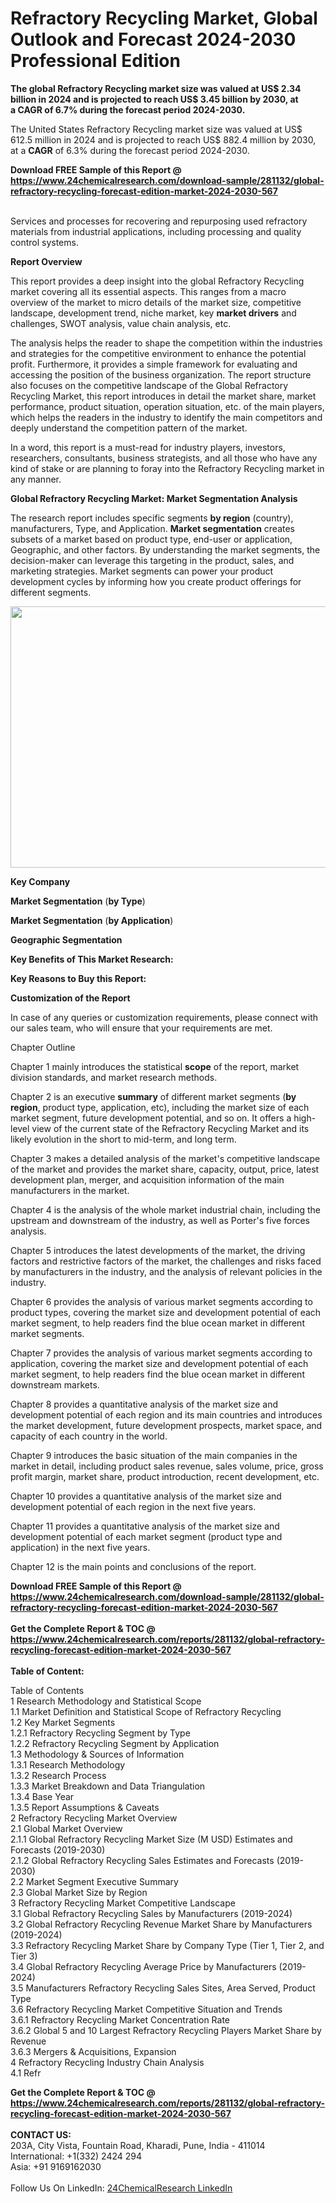 <h1>Refractory Recycling Market, Global Outlook and Forecast 2024-2030 Professional Edition</h1><p><strong>The global Refractory Recycling market size was valued at US$ 2.34 billion in 2024 and is projected to reach US$ 3.45 billion by 2030, at a CAGR of 6.7% during the forecast period 2024-2030.</strong></p><p>
</p><p>The United States Refractory Recycling market size was valued at US$ 612.5 million in 2024 and is projected to reach US$ 882.4 million by 2030, at a <strong>CAGR</strong> of 6.3% during the forecast period 2024-2030.</p><div><b>Download FREE Sample of this Report @ 
            <a href="https://www.24chemicalresearch.com/download-sample/281132/global-refractory-recycling-forecast-edition-market-2024-2030-567">
            https://www.24chemicalresearch.com/download-sample/281132/global-refractory-recycling-forecast-edition-market-2024-2030-567</a></b></div><br><p>
</p><p>Services and processes for recovering and repurposing used refractory materials from industrial applications, including processing and quality control systems.</p><p>
</p><p><strong>Report Overview</strong></p><p>
</p><p>This report provides a deep insight into the global Refractory Recycling market covering all its essential aspects. This ranges from a macro overview of the market to micro details of the market size, competitive landscape, development trend, niche market, key <strong>market drivers</strong> and challenges, SWOT analysis, value chain analysis, etc.</p><p>
</p><p></p><p>
</p><p>The analysis helps the reader to shape the competition within the industries and strategies for the competitive environment to enhance the potential profit. Furthermore, it provides a simple framework for evaluating and accessing the position of the business organization. The report structure also focuses on the competitive landscape of the Global Refractory Recycling Market, this report introduces in detail the market share, market performance, product situation, operation situation, etc. of the main players, which helps the readers in the industry to identify the main competitors and deeply understand the competition pattern of the market.</p><p>
</p><p>In a word, this report is a must-read for industry players, investors, researchers, consultants, business strategists, and all those who have any kind of stake or are planning to foray into the Refractory Recycling market in any manner.</p><p>
</p><p><strong>Global Refractory Recycling Market: Market Segmentation Analysis</strong></p><p>
</p><p>The research report includes specific segments <strong>by region</strong> (country), manufacturers, Type, and Application. <strong>Market segmentation</strong> creates subsets of a market based on product type, end-user or application, Geographic, and other factors. By understanding the market segments, the decision-maker can leverage this targeting in the product, sales, and marketing strategies. Market segments can power your product development cycles by informing how you create product offerings for different segments.</p><p>
</p><p><img alt="" src="https://24chemicalresearch.com/assets/report-images/RefractoryRecyclingMarket.png" style="height:418px; width:731px"></p><p>
</p><p><strong>Key Company</strong></p><p>
</p><p>
</p><p><strong>Market Segmentation</strong> (<strong>by Type</strong>)</p><p>
</p><p>
</p><p><strong>Market Segmentation</strong> (<strong>by Application</strong>)</p><p>
</p><p>
</p><p><strong>Geographic Segmentation</strong></p><p>
</p><p>
</p><p><strong>Key Benefits of This Market Research:</strong></p><p>
</p><p>
</p><p><strong>Key Reasons to Buy this Report:</strong></p><p>
</p><p>
</p><p><strong>Customization of the Report</strong></p><p>
</p><p>In case of any queries or customization requirements, please connect with our sales team, who will ensure that your requirements are met.</p><p>
</p><p>Chapter Outline</p><p>
</p><p>Chapter 1 mainly introduces the statistical <strong>scope</strong> of the report, market division standards, and market research methods.</p><p>
</p><p>Chapter 2 is an executive <strong>summary</strong> of different market segments (<strong>by region</strong>, product type, application, etc), including the market size of each market segment, future development potential, and so on. It offers a high-level view of the current state of the Refractory Recycling Market and its likely evolution in the short to mid-term, and long term.</p><p>
</p><p>Chapter 3 makes a detailed analysis of the market's competitive landscape of the market and provides the market share, capacity, output, price, latest development plan, merger, and acquisition information of the main manufacturers in the market.</p><p>
</p><p>Chapter 4 is the analysis of the whole market industrial chain, including the upstream and downstream of the industry, as well as Porter's five forces analysis.</p><p>
</p><p>Chapter 5 introduces the latest developments of the market, the driving factors and restrictive factors of the market, the challenges and risks faced by manufacturers in the industry, and the analysis of relevant policies in the industry.</p><p>
</p><p>Chapter 6 provides the analysis of various market segments according to product types, covering the market size and development potential of each market segment, to help readers find the blue ocean market in different market segments.</p><p>
</p><p>Chapter 7 provides the analysis of various market segments according to application, covering the market size and development potential of each market segment, to help readers find the blue ocean market in different downstream markets.</p><p>
</p><p>Chapter 8 provides a quantitative analysis of the market size and development potential of each region and its main countries and introduces the market development, future development prospects, market space, and capacity of each country in the world.</p><p>
</p><p>Chapter 9 introduces the basic situation of the main companies in the market in detail, including product sales revenue, sales volume, price, gross profit margin, market share, product introduction, recent development, etc.</p><p>
</p><p>Chapter 10 provides a quantitative analysis of the market size and development potential of each region in the next five years.</p><p>
</p><p>Chapter 11 provides a quantitative analysis of the market size and development potential of each market segment (product type and application) in the next five years.</p><p>
</p><p>Chapter 12 is the main points and conclusions of the report.</p><div><b>Download FREE Sample of this Report @ 
            <a href="https://www.24chemicalresearch.com/download-sample/281132/global-refractory-recycling-forecast-edition-market-2024-2030-567">
            https://www.24chemicalresearch.com/download-sample/281132/global-refractory-recycling-forecast-edition-market-2024-2030-567</a></b></div><br><div><b>Get the Complete Report & TOC @ 
            <a href="https://www.24chemicalresearch.com/reports/281132/global-refractory-recycling-forecast-edition-market-2024-2030-567">
            https://www.24chemicalresearch.com/reports/281132/global-refractory-recycling-forecast-edition-market-2024-2030-567</a></b></div><br>
            <b>Table of Content:</b><p>Table of Contents<br />
 1 Research Methodology and Statistical Scope<br />
 1.1 Market Definition and Statistical Scope of Refractory Recycling<br />
 1.2 Key Market Segments<br />
 1.2.1 Refractory Recycling Segment by Type<br />
 1.2.2 Refractory Recycling Segment by Application<br />
 1.3 Methodology & Sources of Information<br />
 1.3.1 Research Methodology<br />
 1.3.2 Research Process<br />
 1.3.3 Market Breakdown and Data Triangulation<br />
 1.3.4 Base Year<br />
 1.3.5 Report Assumptions & Caveats<br />
 2 Refractory Recycling Market Overview<br />
 2.1 Global Market Overview<br />
 2.1.1 Global Refractory Recycling Market Size (M USD) Estimates and Forecasts (2019-2030)<br />
 2.1.2 Global Refractory Recycling Sales Estimates and Forecasts (2019-2030)<br />
 2.2 Market Segment Executive Summary<br />
 2.3 Global Market Size by Region<br />
 3 Refractory Recycling Market Competitive Landscape<br />
 3.1 Global Refractory Recycling Sales by Manufacturers (2019-2024)<br />
 3.2 Global Refractory Recycling Revenue Market Share by Manufacturers (2019-2024)<br />
 3.3 Refractory Recycling Market Share by Company Type (Tier 1, Tier 2, and Tier 3)<br />
 3.4 Global Refractory Recycling Average Price by Manufacturers (2019-2024)<br />
 3.5 Manufacturers Refractory Recycling Sales Sites, Area Served, Product Type<br />
 3.6 Refractory Recycling Market Competitive Situation and Trends<br />
 3.6.1 Refractory Recycling Market Concentration Rate<br />
 3.6.2 Global 5 and 10 Largest Refractory Recycling Players Market Share by Revenue<br />
 3.6.3 Mergers & Acquisitions, Expansion<br />
 4 Refractory Recycling Industry Chain Analysis<br />
 4.1 Refr</p><div><b>Get the Complete Report & TOC @ 
            <a href="https://www.24chemicalresearch.com/reports/281132/global-refractory-recycling-forecast-edition-market-2024-2030-567">
            https://www.24chemicalresearch.com/reports/281132/global-refractory-recycling-forecast-edition-market-2024-2030-567</a></b></div><br><b>CONTACT US:</b><br>
            203A, City Vista, Fountain Road, Kharadi, Pune, India - 411014<br>
            International: +1(332) 2424 294<br>
            Asia: +91 9169162030 <br><br>
            Follow Us On LinkedIn: <a href="https://www.linkedin.com/company/24chemicalresearch/">24ChemicalResearch LinkedIn</a>